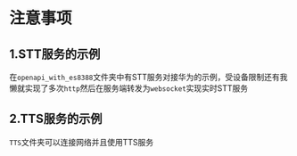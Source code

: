 # 注意事项

## 1.STT服务的示例

在`openapi_with_es8388`文件夹中有STT服务对接华为的示例，受设备限制还有我懒就实现了多次`http`然后在服务端转发为`websocket`实现实时STT服务

## 2.TTS服务的示例

`TTS`文件夹可以连接网络并且使用TTS服务